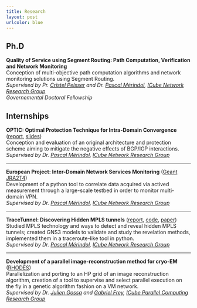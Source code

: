 ```yaml
---
title: Research
layout: post
urlcolor: blue
--- 
```

<a name="research"></a> 
## Ph.D  

**Quality of Service using Segment Routing: Path Computation, Verification and Network Monitoring**  
Conception of multi-objective path computation algorithms and network monitoring solutions using Segment Routing.  
*Supervised by Pr. [Cristel Pelsser](http://clarinet.u-strasbg.fr/~pelsser/) and Dr. [Pascal Mérindol](http://clarinet.u-strasbg.fr/~merindol/), [ICube Network Research Group](http://icube-reseaux.unistra.fr/en/index.php/Home)  
Governemental Doctoral Fellowship*   

## Internships 

**OPTIC: Optimal Protection Technique for Intra-Domain Convergence** ([report](http://icube-reseaux.unistra.fr/en/images//7/7e/Optic.pdf), [slides](https://drive.google.com/open?id=1AnQG6evMogrRNGDX6wN-EwDlFki5nz6E))  
Conception and evaluation of an original architecture and protection scheme aiming to mitigate the negative effects of BGP/IGP interactions.  
*Supervised by Dr. [Pascal Mérindol](http://clarinet.u-strasbg.fr/~merindol/), [ICube Network Research Group](http://icube-reseaux.unistra.fr/en/index.php/Home)*  

---

**European Project: Inter-Domain Network Services Monitoring** ([Geant JRA2T4](https://wiki.geant.org/display/gn42jra2/JRA2T4+testbed))  
Development of a python tool to correlate data acquired via actived measurement through a large-scale testbed in order to monitor multi-domain VPN.  
*Supervised by Dr. [Pascal Mérindol](http://clarinet.u-strasbg.fr/~merindol/), [ICube Network Research Group](http://icube-reseaux.unistra.fr/en/index.php/Home)*  

---

**TraceTunnel: Discovering Hidden MPLS tunnels** ([report](https://drive.google.com/open?id=114CrfTx0DWn2ovHTWiQII_fQe6fbD43v), [code](https://github.com/JroLuttringer/TraceTunnel), [paper](https://ieeexplore.ieee.org/document/8784525/))  
Studied MPLS technology and ways to detect and reveal hidden MPLS tunnels; created GNS3 models to validate and study 
the revelation methods, implemented them in a traceroute-like tool in python.   
*Supervised by Dr. [Pascal Mérindol](http://clarinet.u-strasbg.fr/~merindol/), [ICube Network Research Group](http://icube-reseaux.unistra.fr/en/index.php/Home)*  

---

**Development of a parallel image-reconstruction method for cryo-EM** ([RHODES](http://rhodes.unistra.fr/))  
Parallelization and porting to an HP grid of an image reconstruction algorithm, creation of a tool to supervise and 
select parallel execution on the fly in a genetic algorithm fashion on a VM network.   
*Supervised by Dr. [Julien Gossa](https://scholar.google.com/citations?user=phYOHb4KI2AC&hl=fr) and [Gabriel Frey](http://icube-sdc.unistra.fr/en/index.php/Gabriel_Frey), [ICube Parallel Computing Research Group](https://icps.icube.unistra.fr/index.php/Main_Page)*  










